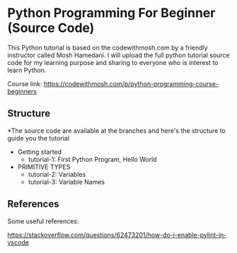 # Python Programming For Beginner (Source Code)

This Python tutorial is based on the codewithmosh.com by a friendly instructor called Mosh Hamedani. I will upload the full python tutorial source code for my learning purpose 
and sharing to everyone who is interest to learn Python.

Course link: https://codewithmosh.com/p/python-programming-course-beginners

## Structure

*The source code are available at the branches and here's the structure to guide you the tutorial
- Getting started
  - tutorial-1: First Python Program, Hello World
- PRIMITIVE TYPES
  - tutorial-2: Variables
  - tutorial-3: Variable Names

## References

Some useful references:

https://stackoverflow.com/questions/62473201/how-do-i-enable-pylint-in-vscode
